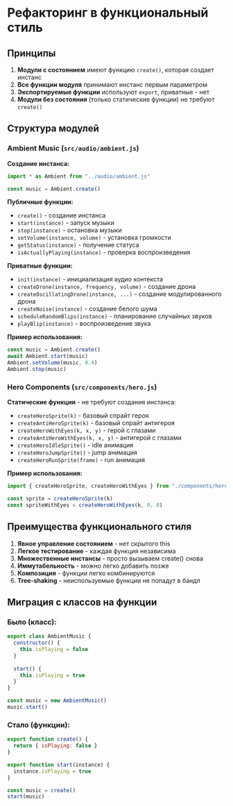 # Рефакторинг в функциональный стиль

## Принципы

1. **Модули с состоянием** имеют функцию `create()`, которая создает инстанс
2. **Все функции модуля** принимают инстанс первым параметром
3. **Экспортируемые функции** используют `export`, приватные - нет
4. **Модули без состояния** (только статические функции) не требуют `create()`

## Структура модулей

### Ambient Music (`src/audio/ambient.js`)

**Создание инстанса:**
```javascript
import * as Ambient from "../audio/ambient.js"

const music = Ambient.create()
```

**Публичные функции:**
- `create()` - создание инстанса
- `start(instance)` - запуск музыки
- `stop(instance)` - остановка музыки
- `setVolume(instance, volume)` - установка громкости
- `getStatus(instance)` - получение статуса
- `isActuallyPlaying(instance)` - проверка воспроизведения

**Приватные функции:**
- `init(instance)` - инициализация аудио контекста
- `createDrone(instance, frequency, volume)` - создание дрона
- `createOscillatingDrone(instance, ...)` - создание модулированного дрона
- `createNoise(instance)` - создание белого шума
- `scheduleRandomBlips(instance)` - планирование случайных звуков
- `playBlip(instance)` - воспроизведение звука

**Пример использования:**
```javascript
const music = Ambient.create()
await Ambient.start(music)
Ambient.setVolume(music, 0.4)
Ambient.stop(music)
```

### Hero Components (`src/components/hero.js`)

**Статические функции** - не требуют создания инстанса:
- `createHeroSprite(k)` - базовый спрайт героя
- `createAntiHeroSprite(k)` - базовый спрайт антигероя
- `createHeroWithEyes(k, x, y)` - герой с глазами
- `createAntiHeroWithEyes(k, x, y)` - антигерой с глазами
- `createHeroIdleSprite()` - idle анимация
- `createHeroJumpSprite()` - jump анимация
- `createHeroRunSprite(frame)` - run анимация

**Пример использования:**
```javascript
import { createHeroSprite, createHeroWithEyes } from "./components/hero.js"

const sprite = createHeroSprite(k)
const spriteWithEyes = createHeroWithEyes(k, 0, 0)
```

## Преимущества функционального стиля

1. **Явное управление состоянием** - нет скрытого this
2. **Легкое тестирование** - каждая функция независима
3. **Множественные инстансы** - просто вызываем create() снова
4. **Иммутабельность** - можно легко добавить позже
5. **Композиция** - функции легко комбинируются
6. **Tree-shaking** - неиспользуемые функции не попадут в бандл

## Миграция с классов на функции

### Было (класс):
```javascript
export class AmbientMusic {
  constructor() {
    this.isPlaying = false
  }
  
  start() {
    this.isPlaying = true
  }
}

const music = new AmbientMusic()
music.start()
```

### Стало (функции):
```javascript
export function create() {
  return { isPlaying: false }
}

export function start(instance) {
  instance.isPlaying = true
}

const music = create()
start(music)
```

